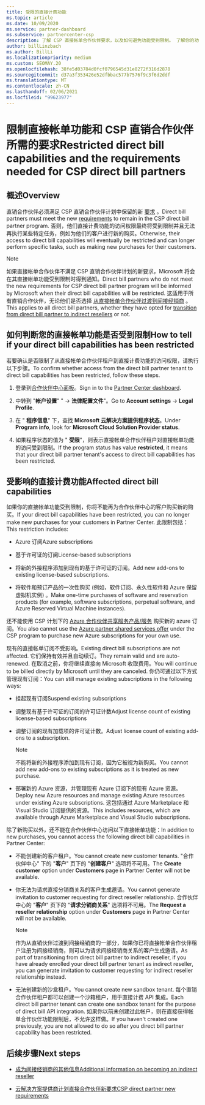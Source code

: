 ```yaml
---
title: 受限的直接计费功能
ms.topic: article
ms.date: 10/09/2020
ms.service: partner-dashboard
ms.subservice: partnercenter-csp
description: 了解 CSP 直接帐单合作伙伴要求，以及如何避免功能受到限制。 了解你的功能是否受到限制。
author: billLinzbach
ms.author: BillLi
ms.localizationpriority: medium
ms.custom: SEOMAY.20
ms.openlocfilehash: 38fe5d03784d0fcf0796545d31e8272f316d2878
ms.sourcegitcommit: d37a3f353426e52dfbbac577b7576f9c3f6d2ddf
ms.translationtype: MT
ms.contentlocale: zh-CN
ms.lasthandoff: 02/06/2021
ms.locfileid: "99623977"
---
```

# <a name="restricted-direct-bill-capabilities-and-the-requirements-needed-for-csp-direct-bill-partners"></a><span data-ttu-id="2c956-104">限制直接帐单功能和 CSP 直销合作伙伴所需的要求</span><span class="sxs-lookup"><span data-stu-id="2c956-104">Restricted direct bill capabilities and the requirements needed for CSP direct bill partners</span></span>  

## <a name="overview"></a><span data-ttu-id="2c956-105">概述</span><span class="sxs-lookup"><span data-stu-id="2c956-105">Overview</span></span>

<span data-ttu-id="2c956-106">直销合作伙伴必须满足 CSP 直销合作伙伴计划中保留的新 [要求](direct-partner-new-requirements.md) 。</span><span class="sxs-lookup"><span data-stu-id="2c956-106">Direct bill partners must meet the new [requirements](direct-partner-new-requirements.md) to remain in the CSP direct bill partner program.</span></span> <span data-ttu-id="2c956-107">否则，他们直接计费功能的访问权限最终将受到限制并且无法再执行某些特定任务，例如为他们的客户进行新的购买。</span><span class="sxs-lookup"><span data-stu-id="2c956-107">Otherwise, their access to direct bill capabilities will eventually be restricted and can longer perform specific tasks, such as making new purchases for their customers.</span></span>

> [!Note]
> <span data-ttu-id="2c956-108">如果直接帐单合作伙伴不满足 CSP 直销合作伙伴计划的新要求，Microsoft 将会在其直接帐单功能受到限制时得到通知。</span><span class="sxs-lookup"><span data-stu-id="2c956-108">Direct bill partners who do not meet the new requirements for CSP direct bill partner program will be informed by Microsoft when their direct bill capabilities will be restricted.</span></span> <span data-ttu-id="2c956-109">这适用于所有直销合作伙伴，无论他们是否选择 [从直接帐单合作伙伴过渡到间接经销商](transition-direct-to-indirect.md) 。</span><span class="sxs-lookup"><span data-stu-id="2c956-109">This applies to all direct bill partners, whether they have opted for [transition from direct bill partner to indirect resellers](transition-direct-to-indirect.md) or not.</span></span>  

## <a name="how-to-tell-if-your-direct-bill-capabilities-has-been-restricted"></a><span data-ttu-id="2c956-110">如何判断您的直接帐单功能是否受到限制</span><span class="sxs-lookup"><span data-stu-id="2c956-110">How to tell if your direct bill capabilities has been restricted</span></span>

<span data-ttu-id="2c956-111">若要确认是否限制了从直接帐单合作伙伴租户到直接计费功能的访问权限，请执行以下步骤。</span><span class="sxs-lookup"><span data-stu-id="2c956-111">To confirm whether access from the direct bill partner tenant to direct bill capabilities has been restricted, follow these steps.</span></span>

1. <span data-ttu-id="2c956-112">登录到[合作伙伴中心面板](https://partner.microsoft.com/dashboard)。</span><span class="sxs-lookup"><span data-stu-id="2c956-112">Sign in to the [Partner Center dashboard](https://partner.microsoft.com/dashboard).</span></span>

2. <span data-ttu-id="2c956-113">中转到 "**帐户设置**" "  ->  **法律配置文件**"。</span><span class="sxs-lookup"><span data-stu-id="2c956-113">Go to **Account settings** -> **Legal Profile**.</span></span>

3. <span data-ttu-id="2c956-114">在 " **程序信息**" 下，查找 **Microsoft 云解决方案提供程序状态**。</span><span class="sxs-lookup"><span data-stu-id="2c956-114">Under **Program info**, look for **Microsoft Cloud Solution Provider status**.</span></span>

4. <span data-ttu-id="2c956-115">如果程序状态的值为 " **受限**"，则表示直接帐单合作伙伴租户对直接帐单功能的访问受到限制。</span><span class="sxs-lookup"><span data-stu-id="2c956-115">If the program status has value **restricted**, it means that your direct bill partner tenant's access to direct bill capabilities has been restricted.</span></span>

## <a name="affected-direct-bill-capabilities"></a><span data-ttu-id="2c956-116">受影响的直接计费功能</span><span class="sxs-lookup"><span data-stu-id="2c956-116">Affected direct bill capabilities</span></span>

<span data-ttu-id="2c956-117">如果你的直接帐单功能受到限制，你将不能再为合作伙伴中心的客户购买新的购买。</span><span class="sxs-lookup"><span data-stu-id="2c956-117">If your direct bill capabilities have been restricted, you can no longer make new purchases for your customers in Partner Center.</span></span> <span data-ttu-id="2c956-118">此限制包括：</span><span class="sxs-lookup"><span data-stu-id="2c956-118">This restriction includes:</span></span>

- <span data-ttu-id="2c956-119">Azure 订阅</span><span class="sxs-lookup"><span data-stu-id="2c956-119">Azure subscriptions</span></span>

- <span data-ttu-id="2c956-120">基于许可证的订阅</span><span class="sxs-lookup"><span data-stu-id="2c956-120">License-based subscriptions</span></span>

- <span data-ttu-id="2c956-121">将新的外接程序添加到现有的基于许可证的订阅。</span><span class="sxs-lookup"><span data-stu-id="2c956-121">Add new add-ons to existing license-based subscriptions.</span></span>

- <span data-ttu-id="2c956-122">将软件和预订产品的一次性购买 (例如，软件订阅、永久性软件和 Azure 保留虚拟机实例) 。</span><span class="sxs-lookup"><span data-stu-id="2c956-122">Make one-time purchases of software and reservation products (for example, software subscriptions, perpetual software, and Azure Reserved Virtual Machine instances).</span></span>

<span data-ttu-id="2c956-123">还不能使用 CSP 计划下的 [Azure 合作伙伴共享服务产品/服务](shared-services.md) 购买新的 azure 订阅。</span><span class="sxs-lookup"><span data-stu-id="2c956-123">You also cannot use the [Azure partner shared services offer](shared-services.md) under the CSP program to purchase new Azure subscriptions for your own use.</span></span>

<span data-ttu-id="2c956-124">现有的直接帐单订阅不受影响。</span><span class="sxs-lookup"><span data-stu-id="2c956-124">Existing direct bill subscriptions are not affected.</span></span> <span data-ttu-id="2c956-125">它们保持有效并且自动续订。</span><span class="sxs-lookup"><span data-stu-id="2c956-125">They remain valid and are auto-renewed.</span></span> <span data-ttu-id="2c956-126">在取消之前，你将继续直接向 Microsoft 收取费用。</span><span class="sxs-lookup"><span data-stu-id="2c956-126">You will continue to be billed directly by Microsoft until they are canceled.</span></span> <span data-ttu-id="2c956-127">你仍可通过以下方式管理现有订阅：</span><span class="sxs-lookup"><span data-stu-id="2c956-127">You can still manage existing subscriptions in the following ways:</span></span>

- <span data-ttu-id="2c956-128">挂起现有订阅</span><span class="sxs-lookup"><span data-stu-id="2c956-128">Suspend existing subscriptions</span></span>

- <span data-ttu-id="2c956-129">调整现有基于许可证的订阅的许可证计数</span><span class="sxs-lookup"><span data-stu-id="2c956-129">Adjust license count of existing license-based subscriptions</span></span>

- <span data-ttu-id="2c956-130">调整订阅的现有加载项的许可证计数。</span><span class="sxs-lookup"><span data-stu-id="2c956-130">Adjust license count of existing add-ons to a subscription.</span></span> 
 
    >[!Note] 
    ><span data-ttu-id="2c956-131">不能将新的外接程序添加到现有订阅，因为它被视为新购买。</span><span class="sxs-lookup"><span data-stu-id="2c956-131">You cannot add new add-ons to existing subscriptions as it is treated as new purchase.</span></span>

- <span data-ttu-id="2c956-132">部署新的 Azure 资源，并管理现有 Azure 订阅下的现有 Azure 资源。</span><span class="sxs-lookup"><span data-stu-id="2c956-132">Deploy new Azure resources and manage existing Azure resources under existing Azure subscriptions.</span></span> <span data-ttu-id="2c956-133">这包括通过 Azure Marketplace 和 Visual Studio 订阅提供的资源。</span><span class="sxs-lookup"><span data-stu-id="2c956-133">This includes resources, which are available through Azure Marketplace and Visual Studio subscriptions.</span></span>

<span data-ttu-id="2c956-134">除了新购买以外，还不能在合作伙伴中心访问以下直接帐单功能：</span><span class="sxs-lookup"><span data-stu-id="2c956-134">In addition to new purchases, you cannot access the following direct bill capabilities in Partner Center:</span></span>

- <span data-ttu-id="2c956-135">不能创建新的客户租户。</span><span class="sxs-lookup"><span data-stu-id="2c956-135">You cannot create new customer tenants.</span></span> <span data-ttu-id="2c956-136">"合作伙伴中心" 下的 "**客户**" 页下的 "**创建客户**" 选项将不可用。</span><span class="sxs-lookup"><span data-stu-id="2c956-136">The **Create customer** option under **Customers** page in Partner Center will not be available.</span></span>

- <span data-ttu-id="2c956-137">你无法为请求直接分销商关系的客户生成邀请。</span><span class="sxs-lookup"><span data-stu-id="2c956-137">You cannot generate invitation to customer requesting for direct reseller relationship.</span></span> <span data-ttu-id="2c956-138">合作伙伴中心的 "**客户**" 页下的 "**请求分销商关系**" 选项将不可用。</span><span class="sxs-lookup"><span data-stu-id="2c956-138">The **Request a reseller relationship** option under **Customers** page in Partner Center will not be available.</span></span>

    >[!NOTE]
    ><span data-ttu-id="2c956-139">作为从直销伙伴过渡到间接经销商的一部分，如果你已将直接帐单合作伙伴租户注册为间接经销商，则可以为请求间接经销商关系的客户生成邀请。</span><span class="sxs-lookup"><span data-stu-id="2c956-139">As part of transitioning from direct bill partner to indirect reseller, if you have already enrolled your direct bill partner tenant as indirect reseller, you can generate invitation to customer requesting for indirect reseller relationship instead.</span></span>

- <span data-ttu-id="2c956-140">无法创建新的沙盒租户。</span><span class="sxs-lookup"><span data-stu-id="2c956-140">You cannot create new sandbox tenant.</span></span> <span data-ttu-id="2c956-141">每个直销合作伙伴租户都可以创建一个沙箱租户，用于直接计费 API 集成。</span><span class="sxs-lookup"><span data-stu-id="2c956-141">Each direct bill partner tenant can create one sandbox tenant for the purpose of direct bill API integration.</span></span> <span data-ttu-id="2c956-142">如果你以前未创建过此帐户，则在直接获得帐单合作伙伴功能限制后，不允许这样做。</span><span class="sxs-lookup"><span data-stu-id="2c956-142">If you haven't created one previously, you are not allowed to do so after you direct bill partner capability has been restricted.</span></span>  

## <a name="next-steps"></a><span data-ttu-id="2c956-143">后续步骤</span><span class="sxs-lookup"><span data-stu-id="2c956-143">Next steps</span></span>

- [<span data-ttu-id="2c956-144">成为间接经销商的其他信息</span><span class="sxs-lookup"><span data-stu-id="2c956-144">Additional information on becoming an indirect reseller</span></span>](https://assetsprod.microsoft.com/csp-directbill-to-indirect-transition.pdf)

- [<span data-ttu-id="2c956-145">云解决方案提供商计划直接合作伙伴新要求</span><span class="sxs-lookup"><span data-stu-id="2c956-145">CSP direct partner new requirements</span></span>](direct-partner-new-requirements.md)
